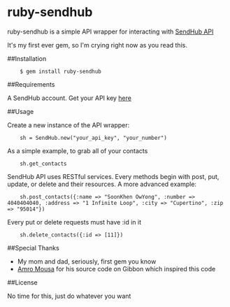 # ruby-sendhub

ruby-sendhub is a simple API wrapper for interacting with [SendHub API](http://www.sendhub.com/developer)

It's my first ever gem, so I'm crying right now as you read this.

##Installation

		$ gem install ruby-sendhub

##Requirements

A SendHub account. Get your API key [here](https://www.sendhub.com/settings)

##Usage

Create a new instance of the API wrapper:

		sh = SendHub.new("your_api_key", "your_number")
		
As a simple example, to grab all of your contacts

		sh.get_contacts

SendHub API uses RESTful services. Every methods begin with post, put, update, or delete and their resources. A more advanced example:

		sh.post_contacts({:name => "SoonKhen OwYong", :number => 4040404040, :address => "1 Infinite Loop", :city => "Cupertino", :zip => "95014"})

Every put or delete requests must have :id in it

		sh.delete_contacts({:id => [11]})

##Special Thanks

* My mom and dad, seriously, first gem you know
* [Amro Mousa](https://github.com/amro) for his source code on Gibbon which inspired this code

##License

No time for this, just do whatever you want
